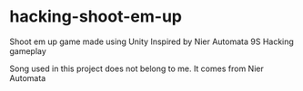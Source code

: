 # hacking-shoot-em-up

Shoot em up game made using Unity
Inspired by Nier Automata 9S Hacking gameplay

Song used in this project does not belong to me. It comes from Nier Automata

